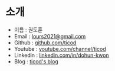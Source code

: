 # 소개

- 이름 : 권도훈
- Email : lours2021@gmail.com
- Github : [github.com/ticod](https://github.com/ticod)
- Youtube : [youtube.com/channel/ticod](https://www.youtube.com/channel/UC_q6aWqB3EU-Zg9HfWxqR5g)
- Linkedin : [linkedin.com/in/dohun-kwon](https://www.linkedin.com/in/dohun-kwon-66a98b198)
- Blog : [ticod's blog](https://ticod-blog.netlify.app/)
